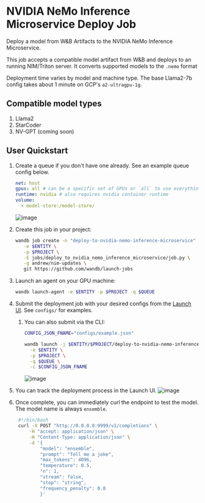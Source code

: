 # NVIDIA NeMo Inference Microservice Deploy Job

Deploy a model from W&B Artifacts to the NVIDIA NeMo Inference Microservice.

This job accepts a compatible model artifact from W&B and deploys to an running NIM/Triton server. It converts supported models to the `.nemo` format

Deployment time varies by model and machine type. The base Llama2-7b config takes about 1 minute on GCP's `a2-ultragpu-1g`.

## Compatible model types

1. Llama2
2. StarCoder
3. NV-GPT (coming soon)

## User Quickstart

1. Create a queue if you don't have one already. See an example queue config below.

   ```yaml
   net: host
   gpus: all # can be a specific set of GPUs or `all` to use everything
   runtime: nvidia # also requires nvidia container runtime
   volume:
     - model-store:/model-store/
   ```

   ![image](https://github.com/wandb/launch-jobs/assets/15385696/d349e37a-ce1d-48b3-992f-1b4b617efa19)

2. Create this job in your project:

   ```bash
   wandb job create -n "deploy-to-nvidia-nemo-inference-microservice" \
      -e $ENTITY \
      -p $PROJECT \
      -E jobs/deploy_to_nvidia_nemo_inference_microservice/job.py \
      -g andrew/nim-updates \
      git https://github.com/wandb/launch-jobs
   ```

3. Launch an agent on your GPU machine:
   ```bash
   wandb launch-agent -e $ENTITY -p $PROJECT -q $QUEUE
   ```
4. Submit the deployment job with your desired configs from the [Launch UI](https://wandb.ai/launch). See `configs/` for examples.

   1. You can also submit via the CLI:

      ```bash
      CONFIG_JSON_FNAME="configs/example.json"

      wandb launch -j $ENTITY/$PROJECT/deploy-to-nvidia-nemo-inference-microservice:latest \
        -e $ENTITY \
        -p $PROJECT \
        -q $QUEUE \
        -c $CONFIG_JSON_FNAME
      ```

      ![image](https://github.com/wandb/launch-jobs/assets/15385696/8bc95b7a-94a6-453e-9c87-f6b25a567604)

5. You can track the deployment process in the Launch UI.
   ![image](https://github.com/wandb/launch-jobs/assets/15385696/49ca8391-689e-4cb7-9ba9-b5691f2cc7aa)
6. Once complete, you can immediately curl the endpoint to test the model. The model name is always `ensemble`.
   ```bash
    #!/bin/bash
    curl -X POST "http://0.0.0.0:9999/v1/completions" \
        -H "accept: application/json" \
        -H "Content-Type: application/json" \
        -d '{
            "model": "ensemble",
            "prompt": "Tell me a joke",
            "max_tokens": 4096,
            "temperature": 0.5,
            "n": 1,
            "stream": false,
            "stop": "string",
            "frequency_penalty": 0.0
            }'
   ```
